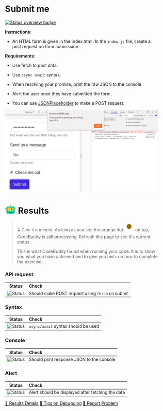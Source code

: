 # Submit me
[![Status overview badge](../../blob/badges/.github/badges/main/badge.svg)](#-results)


**Instructions**:

- An HTML form is given in the index.html. In the `index.js` file, create a post request on form submission.

**Requirements**:

- Use fetch to post data.
- Use `async await` syntax.
- When resolving your promise, print the raw JSON to the console.
- Alert the user once they have submitted the form.

- You can use [JSONPlaceholder](https://jsonplaceholder.typicode.com/) to make a POST request.

![alt text](image/reference.png 'On Submission')

[//]: # (autograding info start)
# <img src="https://github.com/DCI-EdTech/autograding-setup/raw/main/assets/bot-large.svg" alt="" data-canonical-src="https://github.com/DCI-EdTech/autograding-setup/raw/main/assets/bot-large.svg" height="31" /> Results
> ⌛ Give it a minute. As long as you see the orange dot ![processing](https://raw.githubusercontent.com/DCI-EdTech/autograding-setup/main/assets/processing.svg) on top, CodeBuddy is still processing. Refresh this page to see it's current status.
>
> This is what CodeBuddy found when running your code. It is to show you what you have achieved and to give you hints on how to complete the exercise.


### API request

|                 Status                  | Check                                                                                    |
| :-------------------------------------: | :--------------------------------------------------------------------------------------- |
| ![Status](../../blob/badges/.github/badges/main/status0.svg) | Should make POST request using `fetch` on submit |

### Syntax

|                 Status                  | Check                                                                                    |
| :-------------------------------------: | :--------------------------------------------------------------------------------------- |
| ![Status](../../blob/badges/.github/badges/main/status1.svg) | `async/await` syntax should be used |

### Console

|                 Status                  | Check                                                                                    |
| :-------------------------------------: | :--------------------------------------------------------------------------------------- |
| ![Status](../../blob/badges/.github/badges/main/status2.svg) | Should print response JSON to the console |

### Alert

|                 Status                  | Check                                                                                    |
| :-------------------------------------: | :--------------------------------------------------------------------------------------- |
| ![Status](../../blob/badges/.github/badges/main/status3.svg) | Alert should be displayed after fetching the data |



[🔬 Results Details](../../actions)
[🐞 Tips on Debugging](https://github.com/DCI-EdTech/autograding-setup/wiki/How-to-work-with-CodeBuddy)
[📢 Report Problem](https://docs.google.com/forms/d/e/1FAIpQLSfS8wPh6bCMTLF2wmjiE5_UhPiOEnubEwwPLN_M8zTCjx5qbg/viewform?usp=pp_url&entry.652569746=Browser-fetch-post)


[//]: # (autograding info end)